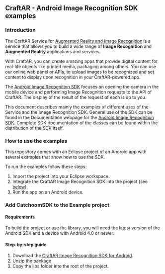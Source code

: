 ## CraftAR - Android Image Recognition SDK examples

### Introduction

The CraftAR Service for [Augmented Reality and Image Recognition](http://catchoom.com/product/craftar/augmented-reality-and-image-recognition/) is a  service
that allows you to build a wide range of __Image Recognition__ and __Augmented Reality__ applications
and services.

With CraftAR, you can create amazing apps that provide digital content
for real-life objects like printed media, packaging among others. You
can use our online web panel or APIs, to upload images to be recognized and set
content to display upon recognition in your CraftAR-powered app.

The [Android Image Recognition SDK](http://catchoom.com/documentation/sdk/image-recognition/android-image-recognition-sdk/) focuses on opening the camera in the mobile device and performing
Image Recognition requests to the API of CraftAR. The display of the result of the request
of each is up to you.

This document describes mainly the examples of different uses of the Service and the Image Recognition SDK.
General use of the SDK can be found in the Documentation webpage for the [Android Image Recognition SDK](http://catchoom.com/documentation/sdk/image-recognition/android-image-recognition-sdk/). Complete SDK documentation of the classes can be found within the distribution of the SDK itself.

### How to use the examples

This repository comes with an Eclipse project of an Android app with several
examples that show how to use the SDK.

To run the examples follow these steps:
 1.  Import the project into your Eclipse workspace.
 2.  Integrate the CraftAR Image Recognition SDK into the project (see [below](#step-by-step-guide)).
 3.  Run the app on an Android device.

### Add CatchoomSDK to the Example project

#### Requirements

To build the project or use the library, you will need the latest version of the Android
SDK and a device with Android 4.0 or newer.

#### Step-by-step guide
1.  Download the [CraftAR Image Recognition SDK for Android](http://catchoom.com/product/craftar/augmented-reality-and-image-recognition-sdk/#download-mobile-sdk).
2.  Unzip the package
3.  Copy the libs folder into the root of the project.
